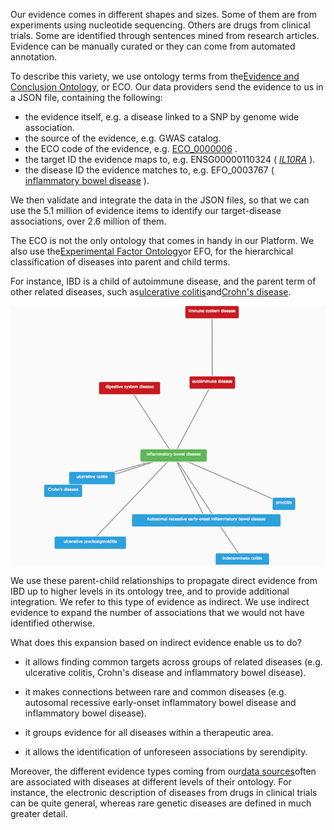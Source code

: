 Our evidence comes in different shapes and sizes. Some of them are from experiments using nucleotide sequencing. Others are drugs from clinical trials. Some are identified through sentences mined from research articles. Evidence can be manually curated or they can come from automated annotation.

To describe this variety, we use ontology terms from the[Evidence and Conclusion Ontology](http://evidenceontology.org/Welcome.html), or ECO. Our data providers send the evidence to us in a JSON file, containing the following:

* the evidence itself, e.g. a disease linked to a SNP by genome wide association.
* the source of the evidence, e.g. GWAS catalog.
* the ECO code of the evidence, e.g.
  [ECO\_0000006](http://bioportal.bioontology.org/ontologies/ECO/?p=classes&conceptid=http%3A%2F%2Fpurl.obolibrary.org%2Fobo%2FECO_0000006)
  .
* the target ID the evidence maps to, e.g. ENSG00000110324 \(
  [_IL10RA_](http://www.targetvalidation.org/target/ENSG00000110324)
  \).
* the disease ID the evidence matches to, e.g. EFO\_0003767 \(
  [inflammatory bowel disease](http://www.targetvalidation.org/disease/EFO_0003767)
  \).

We then validate and integrate the data in the JSON files, so that we can use the 5.1 million of evidence items to identify our target-disease associations, over 2.6 million of them.

The ECO is not the only ontology that comes in handy in our Platform. We also use the[Experimental Factor Ontology](http://www.targetvalidation.org/faq#efo)or EFO, for the hierarchical classification of diseases into parent and child terms.

For instance, IBD is a child of autoimmune disease, and the parent term of other related diseases, such as[ulcerative colitis](http://www.targetvalidation.org/disease/EFO_0000729)and[Crohn's disease](http://www.targetvalidation.org/disease/EFO_0000384).

![](/assets/ibd-efo-tree.png)

We use these parent-child relationships to propagate direct evidence from IBD up to higher levels in its ontology tree, and to provide additional integration. We refer to this type of evidence as indirect. We use indirect evidence to expand the number of associations that we would not have identified otherwise.

What does this expansion based on indirect evidence enable us to do?

* it allows finding common targets across groups of related diseases \(e.g. ulcerative colitis, Crohn's disease and inflammatory bowel disease\).

* it makes connections between rare and common diseases \(e.g. autosomal recessive early-onset inflammatory bowel disease and inflammatory bowel disease\).

* it groups evidence for all diseases within a therapeutic area.

* it allows the identification of unforeseen associations by serendipity.

Moreover, the different evidence types coming from our[data sources](https://www.targetvalidation.org/data_sources)often are associated with diseases at different levels of their ontology. For instance, the electronic description of diseases from drugs in clinical trials can be quite general, whereas rare genetic diseases are defined in much greater detail.

  




